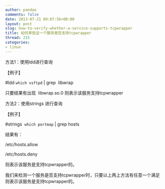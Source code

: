 ```yaml
---
author: pandao
comments: false
date: 2013-07-21 09:07:56+00:00
layout: post
slug: how-to-verify-whether-a-service-supports-tcpwrapper
title: 如何来验证一个服务是否支持tcpwrapper
thread: 215
categories:
- linux
---
```


方法1：使用ldd进行查询

【例子】

#ldd `which vsftpd` | grep  libwrap

只要结果有出现  libwrap.so.0 则表示该服务支持tcpwrapper

方法2：使用strings 进行查询

【例子】

#strings  `which portmap` | grep hosts

结果有：

/etc/hosts.allow

/etc/hosts.deny

则表示该服务是支持tcpwrapper的。

我们来检测一个服务是否支持tcpwrapper时，只要以上两上方法有任意一个满足则表示该服务是支持tcpwrapper的。

